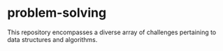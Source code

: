 # problem-solving
 This repository encompasses a diverse array of challenges pertaining to data structures and algorithms.
